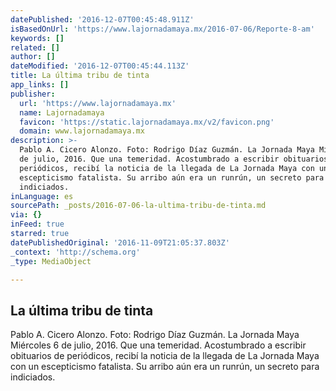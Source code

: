 ```yaml
---
datePublished: '2016-12-07T00:45:48.911Z'
isBasedOnUrl: 'https://www.lajornadamaya.mx/2016-07-06/Reporte-8-am'
keywords: []
related: []
author: []
dateModified: '2016-12-07T00:45:44.113Z'
title: La última tribu de tinta
app_links: []
publisher:
  url: 'https://www.lajornadamaya.mx'
  name: Lajornadamaya
  favicon: 'https://static.lajornadamaya.mx/v2/favicon.png'
  domain: www.lajornadamaya.mx
description: >-
  Pablo A. Cicero Alonzo. Foto: Rodrigo Díaz Guzmán. La Jornada Maya Miércoles 6
  de julio, 2016. Que una temeridad. Acostumbrado a escribir obituarios de
  periódicos, recibí la noticia de la llegada de La Jornada Maya con un
  escepticismo fatalista. Su arribo aún era un runrún, un secreto para
  indiciados.
inLanguage: es
sourcePath: _posts/2016-07-06-la-ultima-tribu-de-tinta.md
via: {}
inFeed: true
starred: true
datePublishedOriginal: '2016-11-09T21:05:37.803Z'
_context: 'http://schema.org'
_type: MediaObject

---
```

<article style=""><h1>La última tribu de tinta</h1><p>Pablo A. Cicero Alonzo. Foto: Rodrigo Díaz Guzmán. La Jornada Maya Miércoles 6 de julio, 2016. Que una temeridad. Acostumbrado a escribir obituarios de periódicos, recibí la noticia de la llegada de La Jornada Maya con un escepticismo fatalista. Su arribo aún era un runrún, un secreto para indiciados.</p></article>